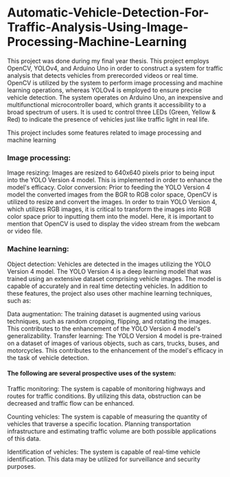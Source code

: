 # Automatic-Vehicle-Detection-For-Traffic-Analysis-Using-Image-Processing-Machine-Learning
This project was done during my final year thesis. This project employs OpenCV, YOLOv4, and Arduino Uno in order to construct a system for traffic analysis that detects vehicles from prerecorded videos or real time. OpenCV is utilized by the system to perform image processing and machine learning operations, whereas YOLOv4 is employed to ensure precise vehicle detection. The system operates on Arduino Uno, an inexpensive and multifunctional microcontroller board, which grants it accessibility to a broad spectrum of users. It is used tc control three LEDs (Green, Yellow & Red) to indicate the presence of vehicles just like traffic light in real life.

This project includes some features related to image processing and machine learning

### Image processing:

Image resizing: Images are resized to 640x640 pixels prior to being input into the YOLO Version 4 model. This is implemented in order to enhance the model's efficacy.
Color conversion: Prior to feeding the YOLO Version 4 model the converted images from the BGR to RGB color space, OpenCV is utilized to resize and convert the images. In order to train YOLO Version 4, which utilizes RGB images, it is critical to transform the images into RGB color space prior to inputting them into the model.
Here, it is important to mention that OpenCV is used to display the video stream from the webcam or video file.

### Machine learning:

Object detection: Vehicles are detected in the images utilizing the YOLO Version 4 model. The YOLO Version 4 is a deep learning model that was trained using an extensive dataset comprising vehicle images. The model is capable of accurately and in real time detecting vehicles.
In addition to these features, the project also uses other machine learning techniques, such as:

Data augmentation: The training dataset is augmented using various techniques, such as random cropping, flipping, and rotating the images. This contributes to the enhancement of the YOLO Version 4 model's generalizability.
Transfer learning: The YOLO Version 4 model is pre-trained on a dataset of images of various objects, such as cars, trucks, buses, and motorcycles. This contributes to the enhancement of the model's efficacy in the task of vehicle detection.

#### The following are several prospective uses of the system:

Traffic monitoring: The system is capable of monitoring highways and routes for traffic conditions. By utilizing this data, obstruction can be decreased and traffic flow can be enhanced.

Counting vehicles: The system is capable of measuring the quantity of vehicles that traverse a specific location. Planning transportation infrastructure and estimating traffic volume are both possible applications of this data.

Identification of vehicles: The system is capable of real-time vehicle identification. This data may be utilized for surveillance and security purposes.










